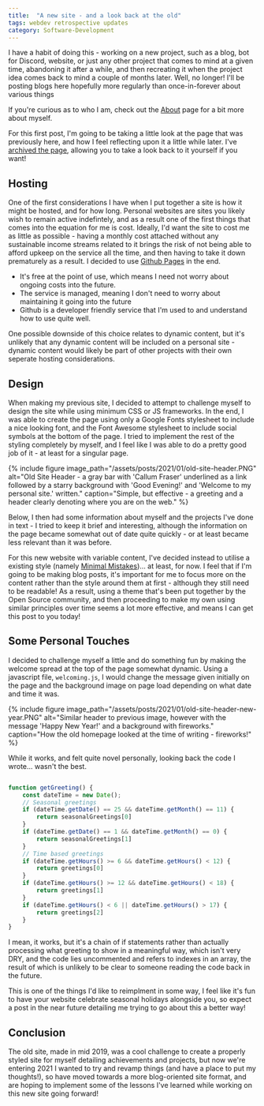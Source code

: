 ```yaml
---
title:  "A new site - and a look back at the old"
tags: webdev retrospective updates
category: Software-Development
---
```


I have a habit of doing this - working on a new project, such as a blog, bot for Discord, website, or just any other project that comes to mind at a given time, abandoning it after a while, and then recreating it when the project idea comes back to mind a couple of months later. Well, no longer! I'll be posting blogs here hopefully more regularly than once-in-forever about various things

If you're curious as to who I am, check out the [About](/about) page for a bit more about myself.

For this first post, I'm going to be taking a little look at the page that was previously here, and how I feel reflecting upon it a little while later. I've [archived the page](https://web.archive.org/web/20210101164012/https://callumfraser.me/), allowing you to take a look back to it yourself if you want!

## Hosting

One of the first considerations I have when I put together a site is how it might be hosted, and for how long. Personal websites are sites you likely wish to remain active indefintely, and as a result one of the first things that comes into the equation for me is cost. Ideally, I'd want the site to cost me as little as possible - having a monthly cost attached without any sustainable income streams related to it brings the risk of not being able to afford upkeep on the service all the time, and then having to take it down prematurely as a result. I decided to use [Github Pages](https://pages.github.com/) in the end.

- It's free at the point of use, which means I need not worry about ongoing costs into the future.
- The service is managed, meaning I don't need to worry about maintaining it going into the future
- Github is a developer friendly service that I'm used to and understand how to use quite well.

One possible downside of this choice relates to dynamic content, but it's unlikely that any dynamic content will be included on a personal site - dynamic content would likely be part of other projects with their own seperate hosting considerations.

## Design

When making my previous site, I decided to attempt to challenge myself to design the site while using minimum CSS or JS frameworks. In the end, I was able to create the page using only a Google Fonts stylesheet to include a nice looking font, and the Font Awesome stylesheet to include social symbols at the bottom of the page. I tried to implement the rest of the styling completely by myself, and I feel like I was able to do a pretty good job of it - at least for a singular page.

{% include figure image_path="/assets/posts/2021/01/old-site-header.PNG" alt="Old Site Header - a gray bar with 'Callum Fraser' underlined as a link followed by a starry background with 'Good Evening!' and 'Welcome to my personal site.' written." caption="Simple, but effective - a greeting and a header clearly denoting where you are on the web." %}

Below, I then had some information about myself and the projects I've done in text - I tried to keep it brief and interesting, although the information on the page became somewhat out of date quite quickly - or at least became less relevant than it was before.

For this new website with variable content, I've decided instead to utilise a existing style (namely [Minimal Mistakes](https://mademistakes.com/work/minimal-mistakes-jekyll-theme/))... at least, for now. I feel that if I'm going to be making blog posts, it's important for me to focus more on the content rather than the style around them at first - although they still need to be readable! As a result, using a theme that's been put together by the Open Source community, and then proceeding to make my own using similar principles over time seems a lot more effective, and means I can get this post to you today!

## Some Personal Touches

I decided to challenge myself a little and do something fun by making the welcome spread at the top of the page somewhat dynamic. Using a javascript file, `welcoming.js`, I would change the message given initially on the page and the background image on page load depending on what date and time it was.

{% include figure image_path="/assets/posts/2021/01/old-site-header-new-year.PNG" alt="Similar header to previous image, however with the message 'Happy New Year!' and a background with fireworks." caption="How the old homepage looked at the time of writing - fireworks!" %}

While it works, and felt quite novel personally, looking back the code I wrote... wasn't the best.

```javascript

function getGreeting() {
    const dateTime = new Date();
    // Seasonal greetings
    if (dateTime.getDate() == 25 && dateTime.getMonth() == 11) {
        return seasonalGreetings[0]
    }
    if (dateTime.getDate() == 1 && dateTime.getMonth() == 0) {
        return seasonalGreetings[1]
    }
    // Time based greetings
    if (dateTime.getHours() >= 6 && dateTime.getHours() < 12) {
        return greetings[0]
    }
    if (dateTime.getHours() >= 12 && dateTime.getHours() < 18) {
        return greetings[1]
    }
    if (dateTime.getHours() < 6 || dateTime.getHours() > 17) {
        return greetings[2]
    }
}
```

I mean, it works, but it's a chain of if statements rather than actually processing what greeting to show in a meaningful way, which isn't very DRY, and the code lies uncommented and refers to indexes in an array, the result of which is unlikely to be clear to someone reading the code back in the future.

This is one of the things I'd like to reimplment in some way, I feel like it's fun to have your website celebrate seasonal holidays alongside you, so expect a post in the near future detailing me trying to go about this a better way!

## Conclusion
The old site, made in mid 2019, was a cool challenge to create a properly styled site for myself detailing achievements and projects, but now we're entering 2021 I wanted to try and revamp things (and have a place to put my thoughts!), so have moved towards a more blog-oriented site format, and are hoping to implement some of the lessons I've learned while working on this new site going forward!
